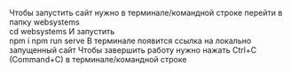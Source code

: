   Чтобы запустить сайт нужно в терминале/командной строке перейти в папку websystems  
cd websystems
	И запустить  
npm i
npm run serve
	В терминале появится ссылка на локально запущенный сайт
	Чтобы завершить работу нужно нажать Ctrl+C (Command+C) в терминале/командной строке
